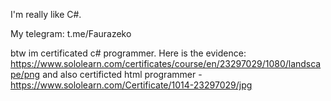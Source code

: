 I'm really like C#.

My telegram: t.me/Faurazeko

btw im certificated c# programmer. Here is the evidence: https://www.sololearn.com/certificates/course/en/23297029/1080/landscape/png
and also certificted html programmer - https://www.sololearn.com/Certificate/1014-23297029/jpg
